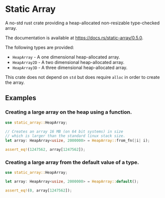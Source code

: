 # Static Array
A no-std rust crate providing a heap-allocated non-resizable type-checked array.

The documentation is available at <https://docs.rs/static-array/0.5.0>.

The following types are provided:
- `HeapArray` - A one dimensional heap-allocated array.
- `HeapArray2D` - A two dimensional heap-allocated array.
- `HeapArray3D` - A three dimensional heap-allocated array.

This crate does not depend on `std` but does require `alloc` in order to create the array.

## Examples
### Creating a large array on the heap using a function.

```rust
use static_array::HeapArray;

// Creates an array 16 MB (on 64 bit systems) in size
// which is larger than the standard linux stack size.
let array: HeapArray<usize, 2000000> = HeapArray::from_fn(|i| i);

assert_eq!(1247562, array[1247562]);
```

### Creating a large array from the default value of a type.

```rust
use static_array::HeapArray;

let array: HeapArray<usize, 2000000> = HeapArray::default();

assert_eq!(0, array[1247562]);
```

